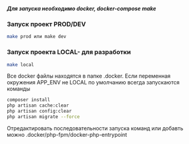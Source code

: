 ##### Для запуска необходимо docker, docker-compose make

### Запуск проект PROD/DEV
 ```sh 
 make prod или make dev
 ```
### Запуск проекта LOCAL- для разработки
```sh
make local
```

Все docker файлы находятся в папке .docker. 
Если переменная окружения APP_ENV не LOCAL 
  по умолчанию всегда запускаются команды 
```sh 
composer install
php artisan cache:clear 
php artisan config:clear
php artisan migrate --force
```
Отредактировать последовательности запуска команд или добавть можно .docker/php-fpm/docker-php-entrypoint
